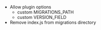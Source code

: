 - Allow plugin options
  - custom MIGRATIONS_PATH
  - custom VERSION_FIELD
- Remove index.js from migrations directory
